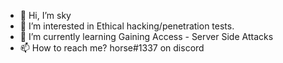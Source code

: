 - 👋 Hi, I’m sky
- 👀 I’m interested in Ethical hacking/penetration tests.
- 🌱 I’m currently learning Gaining Access - Server Side Attacks 
- 📫 How to reach me? horse#1337 on discord

<!---
MisterRacoon/MisterRacoon is a ✨ special ✨ repository because its `README.md` (this file) appears on your GitHub profile.
You can click the Preview link to take a look at your changes.
--->
